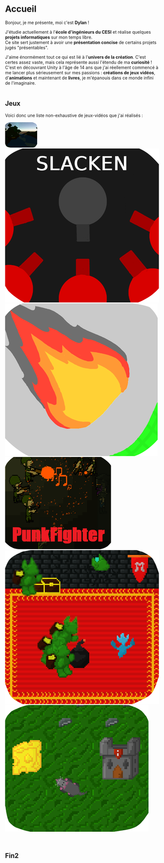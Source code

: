 # Accueil
Bonjour, je me présente, moi c'est **Dylan** !

J'étudie actuellement à l'**école d'ingénieurs du CESI** et réalise quelques **projets informatiques** sur mon temps libre.<br> Ce site sert justement à avoir une **présentation concise** de certains projets jugés "présentables".

J'aime énormément tout ce qui est lié à l'**univers de la création**. C'est certes assez vaste, mais cela représente aussi l'étendu de ma **curiosité** !<br>
C'est en découvrant Unity à l'âge de 14 ans que j'ai réellement commencé à me lancer plus sérieusement sur mes passions : **créations de jeux vidéos**, d'**animations** et maintenant de **livres**, je m'épanouis dans ce monde infini de l'imaginaire.
<br><br>

## Jeux
Voici donc une liste non-exhaustive de jeux-vidéos que j'ai réalisés :
<div style="justify-content: space-between; align-items: center;">
  <a href="./trapped.html"><img src="./Images/Trapped_Logo.png" alt="Trapped Logo"></a>
  <a href="./slacken.html"><img src="./Images/Slacken_1.png" alt="Slacken Logo"></a>
  <a href="./rocknfall.html"><img src="./Images/Rock'n'Fall_1.png" alt="Rock'n'Fall Logo"></a>
</div>
<div style="justify-content: space-between; align-items: center;">
  <a href="./punkfighter.html"><img src="./Images/PunkFighter_1.png" alt="PunkFighter Logo"></a>
  <a href="./soulinthecastle.html"><img src="./Images/SoulInTheCastle_2.png" alt="SoulInTheCastle Logo"></a>
  <a href="./ratattack.html"><img src="./Images/RatAttackLogo.PNG" alt="RatAttack Logo"></a>
</div>
<br><br>

## Fin2
